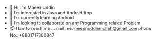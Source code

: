 - 👋 Hi, I’m Maeen Uddin
- 👀 I’m interested in Java and Android App
- 🌱 I’m currently learning Android
- 💞️ I’m looking to collaborate on any Programming related Problem
- 📫 How to reach me ...
mail me:
maeenuddinmollah@gmail.com
phone No:: +8801717300847

<!---
maeenuddin1971/maeenuddin1971 is a ✨ special ✨ repository because its `README.md` (this file) appears on your GitHub profile.
You can click the Preview link to take a look at your changes.
--->
